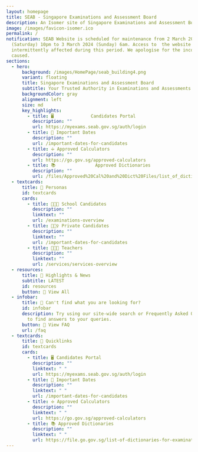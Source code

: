 ```yaml
---
layout: homepage
title: SEAB - Singapore Examinations and Assessment Board
description: An Isomer site of Singapore Examinations and Assessment Board
image: /images/favicon-isomer.ico
permalink: /
notification: SEAB Website is scheduled for maintenance from 2 March 2024
  (Saturday) 10pm to 3 March 2024 (Sunday) 6am. Access to  the website will be
  intermittently affected during this period. We apologise for the inconvenience
  caused.
sections:
  - hero:
      background: /images/HomePage/seab_building4.png
      variant: floating
      title: Singapore Examinations and Assessment Board
      subtitle: Your Trusted Authority in Examinations and Assessments
      backgroundColor: gray
      alignment: left
      size: md
      key_highlights:
        - title: 🖥️              Candidates Portal
          description: ""
          url: https://myexams.seab.gov.sg/auth/login
        - title: 📅 Important Dates
          description: ""
          url: /important-dates-for-candidates
        - title: ➗ Approved Calculators
          description: ""
          url: https://go.gov.sg/approved-calculators
        - title: 📚               Approved Dictionaries
          description: ""
          url: /files/Approved%20Cal%20and%20Dict%20Files/list_of_dictionaries_for_examination.pdf
  - textcards:
      title: 👥 Personas
      id: textcards
      cards:
        - title: 👨🏻‍🎓 School Candidates
          description: ""
          linktext: ""
          url: /examinations-overview
        - title: 🙋🏻‍♀️ Private Candidates
          description: ""
          linktext: ""
          url: /important-dates-for-candidates
        - title: 👨🏻‍🏫 Teachers
          description: ""
          linktext: ""
          url: /services/services-overview
  - resources:
      title: 📰 Highlights & News
      subtitle: LATEST
      id: resources
      button: 🔎 View All
  - infobar:
      title: 💬 Can't find what you are looking for?
      id: infobar
      description: Try using our site-wide search or Frequently Asked Questions (FAQs)
        to find answers to your queries.
      button: 🔎 View FAQ
      url: /faq
  - textcards:
      title: 🔗 Quicklinks
      id: textcards
      cards:
        - title: 🖥️ Candidates Portal
          description: ""
          linktext: " "
          url: https://myexams.seab.gov.sg/auth/login
        - title: 📅 Important Dates
          description: ""
          linktext: " "
          url: /important-dates-for-candidates
        - title: ➗ Approved Calculators
          description: ""
          linktext: " "
          url: https://go.gov.sg/approved-calculators
        - title: 📚 Approved Dictionaries
          description: ""
          linktext: " "
          url: https://file.go.gov.sg/list-of-dictionaries-for-examination.pdf
---
```

